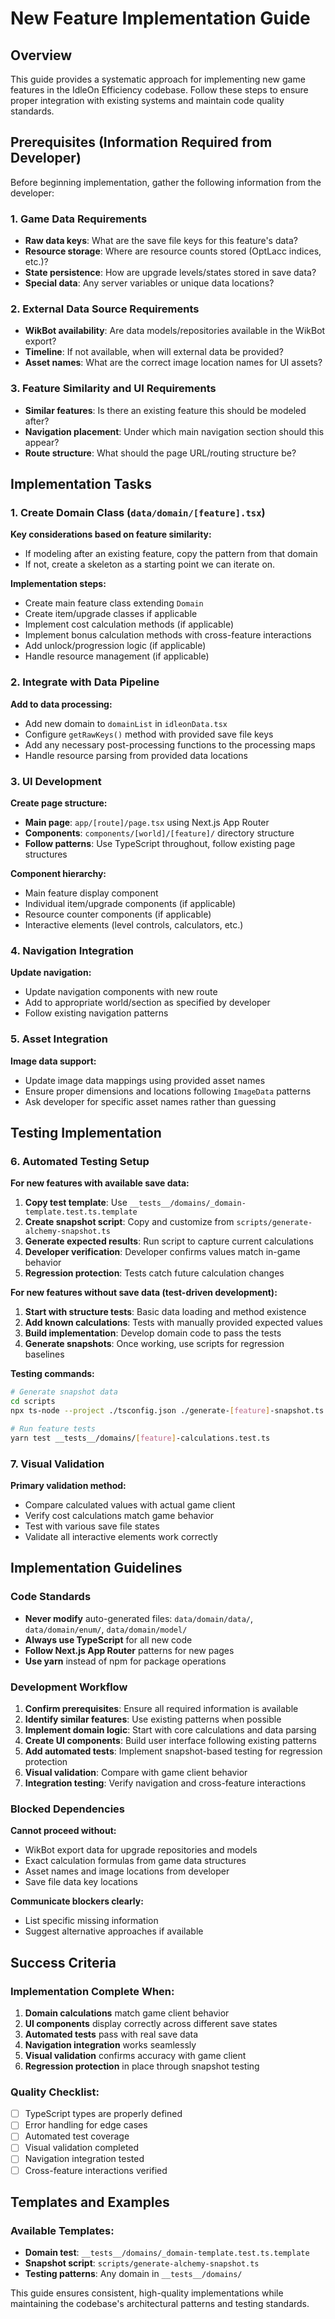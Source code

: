 # New Feature Implementation Guide

## Overview

This guide provides a systematic approach for implementing new game features in the IdleOn Efficiency codebase. Follow these steps to ensure proper integration with existing systems and maintain code quality standards.

## Prerequisites (Information Required from Developer)

Before beginning implementation, gather the following information from the developer:

### 1. Game Data Requirements
- **Raw data keys**: What are the save file keys for this feature's data?
- **Resource storage**: Where are resource counts stored (OptLacc indices, etc.)?
- **State persistence**: How are upgrade levels/states stored in save data?
- **Special data**: Any server variables or unique data locations?

### 2. External Data Source Requirements
- **WikBot availability**: Are data models/repositories available in the WikBot export?
- **Timeline**: If not available, when will external data be provided?
- **Asset names**: What are the correct image location names for UI assets?

### 3. Feature Similarity and UI Requirements
- **Similar features**: Is there an existing feature this should be modeled after?
- **Navigation placement**: Under which main navigation section should this appear?
- **Route structure**: What should the page URL/routing structure be?

## Implementation Tasks

### 1. Create Domain Class (`data/domain/[feature].tsx`)

**Key considerations based on feature similarity:**
- If modeling after an existing feature, copy the pattern from that domain
- If not, create a skeleton as a starting point we can iterate on.

**Implementation steps:**
- Create main feature class extending `Domain`
- Create item/upgrade classes if applicable
- Implement cost calculation methods (if applicable)
- Implement bonus calculation methods with cross-feature interactions
- Add unlock/progression logic (if applicable)
- Handle resource management (if applicable)

### 2. Integrate with Data Pipeline

**Add to data processing:**
- Add new domain to `domainList` in `idleonData.tsx`
- Configure `getRawKeys()` method with provided save file keys
- Add any necessary post-processing functions to the processing maps
- Handle resource parsing from provided data locations

### 3. UI Development

**Create page structure:**
- **Main page**: `app/[route]/page.tsx` using Next.js App Router
- **Components**: `components/[world]/[feature]/` directory structure
- **Follow patterns**: Use TypeScript throughout, follow existing page structures

**Component hierarchy:**
- Main feature display component
- Individual item/upgrade components (if applicable)
- Resource counter components (if applicable)
- Interactive elements (level controls, calculators, etc.)

### 4. Navigation Integration

**Update navigation:**
- Update navigation components with new route
- Add to appropriate world/section as specified by developer
- Follow existing navigation patterns

### 5. Asset Integration

**Image data support:**
- Update image data mappings using provided asset names
- Ensure proper dimensions and locations following `ImageData` patterns
- Ask developer for specific asset names rather than guessing

## Testing Implementation

### 6. Automated Testing Setup

**For new features with available save data:**
1. **Copy test template**: Use `__tests__/domains/_domain-template.test.ts.template`
2. **Create snapshot script**: Copy and customize from `scripts/generate-alchemy-snapshot.ts`
3. **Generate expected results**: Run script to capture current calculations
4. **Developer verification**: Developer confirms values match in-game behavior
5. **Regression protection**: Tests catch future calculation changes

**For new features without save data (test-driven development):**
1. **Start with structure tests**: Basic data loading and method existence
2. **Add known calculations**: Tests with manually provided expected values
3. **Build implementation**: Develop domain code to pass the tests
4. **Generate snapshots**: Once working, use scripts for regression baselines

**Testing commands:**
```bash
# Generate snapshot data
cd scripts
npx ts-node --project ./tsconfig.json ./generate-[feature]-snapshot.ts [save-name]

# Run feature tests
yarn test __tests__/domains/[feature]-calculations.test.ts
```

### 7. Visual Validation

**Primary validation method:**
- Compare calculated values with actual game client
- Verify cost calculations match game behavior
- Test with various save file states
- Validate all interactive elements work correctly

## Implementation Guidelines

### Code Standards
- **Never modify** auto-generated files: `data/domain/data/`, `data/domain/enum/`, `data/domain/model/`
- **Always use TypeScript** for all new code
- **Follow Next.js App Router** patterns for new pages
- **Use yarn** instead of npm for package operations

### Development Workflow
1. **Confirm prerequisites**: Ensure all required information is available
2. **Identify similar features**: Use existing patterns when possible
3. **Implement domain logic**: Start with core calculations and data parsing
4. **Create UI components**: Build user interface following existing patterns
5. **Add automated tests**: Implement snapshot-based testing for regression protection
6. **Visual validation**: Compare with game client behavior
7. **Integration testing**: Verify navigation and cross-feature interactions

### Blocked Dependencies

**Cannot proceed without:**
- WikBot export data for upgrade repositories and models
- Exact calculation formulas from game data structures
- Asset names and image locations from developer
- Save file data key locations

**Communicate blockers clearly:**
- List specific missing information
- Suggest alternative approaches if available

## Success Criteria

### Implementation Complete When:
1. **Domain calculations** match game client behavior
2. **UI components** display correctly across different save states
3. **Automated tests** pass with real save data
4. **Navigation integration** works seamlessly
5. **Visual validation** confirms accuracy with game client
6. **Regression protection** in place through snapshot testing

### Quality Checklist:
- [ ] TypeScript types are properly defined
- [ ] Error handling for edge cases
- [ ] Automated test coverage
- [ ] Visual validation completed
- [ ] Navigation integration tested
- [ ] Cross-feature interactions verified

## Templates and Examples

### Available Templates:
- **Domain test**: `__tests__/domains/_domain-template.test.ts.template`
- **Snapshot script**: `scripts/generate-alchemy-snapshot.ts`
- **Testing patterns**: Any domain in `__tests__/domains/`

This guide ensures consistent, high-quality implementations while maintaining the codebase's architectural patterns and testing standards. 
